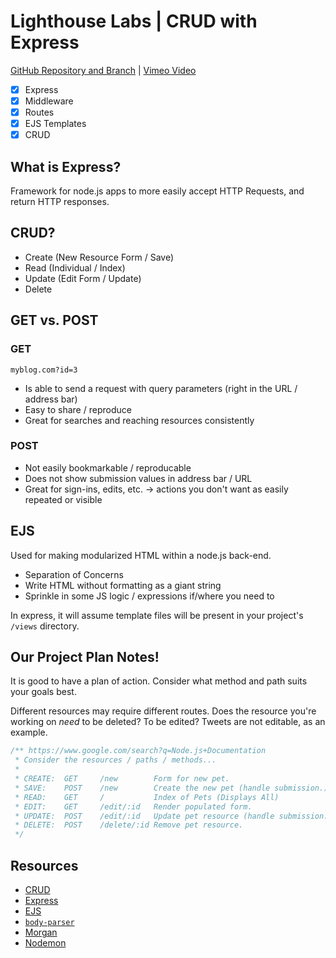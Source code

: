 # Lighthouse Labs | CRUD with Express

[GitHub Repository and Branch](https://github.com/WarrenUhrich/lighthouse-labs-crud-with-express/tree/2022.05.17-web-ft-02may2022) | [Vimeo Video](https://vimeo.com/710984808/1defa41932)

* [X] Express
* [X] Middleware
* [X] Routes
* [X] EJS Templates
* [X] CRUD

## What is Express?

Framework for node.js apps to more easily accept HTTP Requests, and return HTTP responses.

## CRUD?

* Create (New Resource Form / Save)
* Read (Individual / Index)
* Update (Edit Form / Update)
* Delete

## GET vs. POST

### GET

`myblog.com?id=3`

* Is able to send a request with query parameters (right in the URL / address bar)
* Easy to share / reproduce
* Great for searches and reaching resources consistently

### POST

* Not easily bookmarkable / reproducable
* Does not show submission values in address bar / URL
* Great for sign-ins, edits, etc. -> actions you don't want as easily repeated or visible

## EJS

Used for making modularized HTML within a node.js back-end.

* Separation of Concerns
* Write HTML without formatting as a giant string
* Sprinkle in some JS logic / expressions if/where you need to

In express, it will assume template files will be present in your project's `/views` directory.

## Our Project Plan Notes!

It is good to have a plan of action. Consider what method and path suits your goals best.

Different resources may require different routes. Does the resource you're working on *need* to be deleted? To be edited? Tweets are not editable, as an example.

```JavaScript
/** https://www.google.com/search?q=Node.js+Documentation
 * Consider the resources / paths / methods...
 * 
 * CREATE:  GET     /new        Form for new pet.
 * SAVE:    POST    /new        Create the new pet (handle submission.)
 * READ:    GET     /           Index of Pets (Displays All)
 * EDIT:    GET     /edit/:id   Render populated form.
 * UPDATE:  POST    /edit/:id   Update pet resource (handle submission.)
 * DELETE:  POST    /delete/:id Remove pet resource.
 */
 ```

## Resources

* [CRUD](https://en.wikipedia.org/wiki/Create,_read,_update_and_delete)
* [Express](https://expressjs.com/)
* [EJS](https://ejs.co/#install)
* [`body-parser`](https://www.npmjs.com/package/body-parser)
* [Morgan](https://expressjs.com/en/resources/middleware/morgan.html)
* [Nodemon](https://github.com/remy/nodemon#nodemon)
